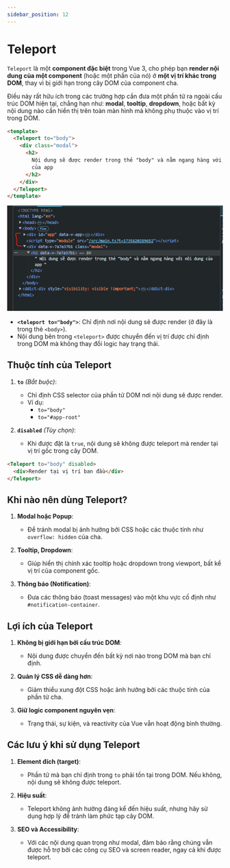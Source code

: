 ```yaml
---
sidebar_position: 12
---
```


# Teleport

`Teleport` là một **component đặc biệt** trong Vue 3, cho phép bạn **render nội dung của một component** (hoặc một phần của nó) ở **một vị trí khác trong DOM**, thay vì bị giới hạn trong cây DOM của component cha.

Điều này rất hữu ích trong các trường hợp cần đưa một phần tử ra ngoài cấu trúc DOM hiện tại, chẳng hạn như: **modal**, **tooltip**, **dropdown**, hoặc bất kỳ nội dung nào cần hiển thị trên toàn màn hình mà không phụ thuộc vào vị trí trong DOM.

```html
<template>
  <Teleport to="body">
    <div class="modal">
      <h2>
        Nội dung sẽ được render trong thẻ "body" và nằm ngang hàng với nôi dung
        của app
      </h2>
    </div>
  </Teleport>
</template>
```

![ex1](./images/ex1.png)

- **`<teleport to="body">`**: Chỉ định nơi nội dung sẽ được render (ở đây là trong thẻ `<body>`).
- Nội dung bên trong `<teleport>` được chuyển đến vị trí được chỉ định trong DOM mà không thay đổi logic hay trạng thái.

## Thuộc tính của Teleport

1.  **`to`** _(Bắt buộc)_:

    - Chỉ định CSS selector của phần tử DOM nơi nội dung sẽ được render.
    - Ví dụ:
      - `to="body"`
      - `to="#app-root"`

2.  **`disabled`** _(Tùy chọn)_:

    - Khi được đặt là `true`, nội dung sẽ không được teleport mà render tại vị trí gốc trong cây DOM.

```html
<Teleport to="body" disabled>
  <div>Render tại vị trí ban đầu</div>
</Teleport>
```

## Khi nào nên dùng Teleport?

1.  **Modal hoặc Popup**:

    - Để tránh modal bị ảnh hưởng bởi CSS hoặc các thuộc tính như `overflow: hidden` của cha.

2.  **Tooltip, Dropdown**:

    - Giúp hiển thị chính xác tooltip hoặc dropdown trong viewport, bất kể vị trí của component gốc.

3.  **Thông báo (Notification)**:

    - Đưa các thông báo (toast messages) vào một khu vực cố định như `#notification-container`.

## Lợi ích của Teleport

1.  **Không bị giới hạn bởi cấu trúc DOM**:

    - Nội dung được chuyển đến bất kỳ nơi nào trong DOM mà bạn chỉ định.

2.  **Quản lý CSS dễ dàng hơn**:

    - Giảm thiểu xung đột CSS hoặc ảnh hưởng bởi các thuộc tính của phần tử cha.

3.  **Giữ logic component nguyên vẹn**:

    - Trạng thái, sự kiện, và reactivity của Vue vẫn hoạt động bình thường.

## Các lưu ý khi sử dụng Teleport

1.  **Element đích (target)**:

    - Phần tử mà bạn chỉ định trong `to` phải tồn tại trong DOM. Nếu không, nội dung sẽ không được teleport.

2.  **Hiệu suất**:

    - Teleport không ảnh hưởng đáng kể đến hiệu suất, nhưng hãy sử dụng hợp lý để tránh làm phức tạp cây DOM.

3.  **SEO và Accessibility**:

    - Với các nội dung quan trọng như modal, đảm bảo rằng chúng vẫn được hỗ trợ bởi các công cụ SEO và screen reader, ngay cả khi được teleport.

